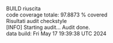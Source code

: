 BUILD riuscita
<br>code coverage totale: 
97.8873 % covered
<br> Risultati audit checkstyle <br>
[INFO] Starting audit...
Audit done.
<br> data build: 
Fri May 17 19:39:38 UTC 2024
